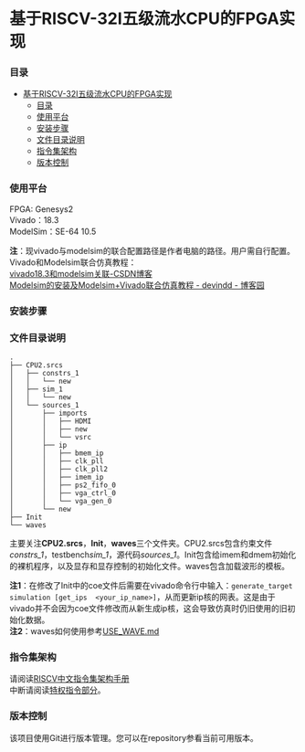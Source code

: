 

# 基于RISCV-32I五级流水CPU的FPGA实现
 
### 目录

- [基于RISCV-32I五级流水CPU的FPGA实现](#基于riscv-32i五级流水cpu的fpga实现)
    - [目录](#目录)
    - [使用平台](#使用平台)
    - [安装步骤](#安装步骤)
    - [文件目录说明](#文件目录说明)
    - [指令集架构](#指令集架构)
    - [版本控制](#版本控制)


### 使用平台
FPGA: Genesys2  
Vivado：18.3  
ModelSim：SE-64 10.5

**注**：现vivado与modelsim的联合配置路径是作者电脑的路径。用户需自行配置。  
Vivado和Modelsim联合仿真教程：  
[vivado18.3和modelsim关联-CSDN博客](https://blog.csdn.net/baidu_25816669/article/details/135588889)  
[Modelsim的安装及Modelsim+Vivado联合仿真教程 - devindd - 博客园](https://www.cnblogs.com/devindd/articles/16837346.html)  

### 安装步骤


### 文件目录说明
```
.
├── CPU2.srcs
│   ├── constrs_1
│   │   └── new
│   ├── sim_1
│   │   └── new
│   └── sources_1
│       ├── imports
│       │   ├── HDMI
│       │   ├── new
│       │   └── vsrc
│       ├── ip
│       │   ├── bmem_ip
│       │   ├── clk_pll
│       │   ├── clk_pll2
│       │   ├── imem_ip
│       │   ├── ps2_fifo_0
│       │   ├── vga_ctrl_0
│       │   └── vga_gen_0
│       └── new
├── Init
└── waves

```  

主要关注**CPU2.srcs**，**Init**，**waves**三个文件夹。CPU2.srcs包含约束文件*constrs_1*，testbench*sim_1*，源代码*sources_1*。Init包含给imem和dmem初始化的裸机程序，以及显存和显存控制的初始化文件。waves包含加载波形的模板。  

**注1**：在修改了Init中的coe文件后需要在vivado命令行中输入：`generate_target simulation [get_ips  <your_ip_name>]`，从而更新ip核的网表。这是由于vivado并不会因为coe文件修改而从新生成ip核，这会导致仿真时仍旧使用的旧初始化数据。  
**注2**：waves如何使用参考[USE_WAVE.md](./USE_WAVE.md)




### 指令集架构
请阅读[RISCV中文指令集架构手册](http://riscvbook.com/chinese/RISC-V-Reader-Chinese-v2p1.pdf)   
中断请阅读[特权指令部分](https://www.scs.stanford.edu/~zyedidia/docs/riscv/riscv-privileged.pdf)。

### 版本控制
该项目使用Git进行版本管理。您可以在repository参看当前可用版本。





